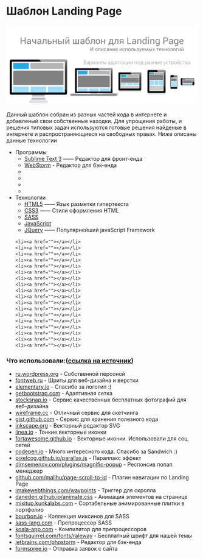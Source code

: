 # Шаблон Landing Page

![Шаблон Landing Page](https://raw.githubusercontent.com/DmitriyRF/Start-land-page/master/adaptive.jpg)

<p>Данный шаблон собран из разных частей кода в интернете и добавленый свои собственные находки.
Для упрощения работы, и решения типовых задач используются готовые решения найденые в интернете и распространяющиеся на свободных правах. Ниже описаны данные технологии</p>


<ul>
	<li><a href=""></a>Программы
		<ul>
			<li><a href="http://sublimetext.com">Sublime Text 3</a> —— Редактор для фронт-енда</li>
			<li><a href="http://jetbrains.com/phpstorm" target="_blank">WebStorm</a> - Редактор для бэк-енда</li>
			<li><a href=""></a></li>
			<li><a href=""></a></li>
			<li><a href=""></a></li>
			<li><a href=""></a></li>
		</ul>
	</li>
	<li><a href=""></a>Технологии
		<ul>
			<li><a href="http://www.w3schools.com/html/html_basic.asp" target="_blank" >HTML5</a> —— Язык разметки гипертекста</li>
			<li><a href="https://webref.ru/css/" target="_blank" >CSS3</a> —— Стили оформления HTML </li>
			<li><a href="http://sass-scss.ru/" target="_blank" >SASS</a></li>
			<li><a href="" target="_blank" >JavaScript</a></li>
			<li><a href="http://jquery.com/" target="_blank">JQuery</a> —— Популярнейший javaScript Framework</li>
		</ul>
	</li>
	
	<li><a href=""></a></li>
	<li><a href=""></a></li>
	<li><a href=""></a></li>
	<li><a href=""></a></li>
	<li><a href=""></a></li>
	<li><a href=""></a></li>
	<li><a href=""></a></li>
	<li><a href=""></a></li>
	<li><a href=""></a></li>
	<li><a href=""></a></li>
	<li><a href=""></a></li>
	<li><a href=""></a></li>
	<li><a href=""></a></li>
	<li><a href=""></a></li>
	<li><a href=""></a></li>
	<li><a href=""></a></li>
	<li><a href=""></a></li>
	<li><a href=""></a></li>
</ul>

<h3>Что использовали:(<a href="https://github.com/agragregra/wordpress-landing-page-lesson">ссылка на источник</a>)</h3>

<ul>
	<li><a href="http://ru.wordpress.org" target="_blank">ru.wordpress.org</a> - Собственной персоной</li>
	<li><a href="http://fontweb.ru" target="_blank">fontweb.ru</a> - Шриты для веб-дизайна и верстки</li>
	<li><a href="http://elementary.io" target="_blank">elementary.io</a> - Спасибо за логотип :)</li>
	<li><a href="http://getbootstrap.com" target="_blank">getbootstrap.com</a> - Адаптивная сетка</li>
	<li><a href="http://stocksnap.io" target="_blank">stocksnap.io</a> - Сервис качественных бесплатных фотографий для веб-дизайна</li>
	<li><a href="http://wireframe.cc/fEKu0b" target="_blank">wireframe.cc</a> - Отличный сервис для скетчинга</li>
	<li><a href="http://gist.github.com/agragregra" target="_blank">gist.github.com</a> - Сервис для хранения полезного кода</li>
	<li><a href="http://inkscape.org" target="_blank">inkscape.org</a> - Векторный редактор SVG</li>
	<li><a href="http://linea.io" target="_blank">linea.io</a> - Тонкие векторные иконки</li>
	<li><a href="http://fortawesome.github.io/Font-Awesome" target="_blank">fortawesome.github.io</a> - Векторные иконки. Использовали для соц. сетей</li>
	<li><a href="http://codepen.io/anon/pen/azYBoX" target="_blank">codepen.io</a> - Много интересного кода. Спасибо за Sandwich :)</li>
	<li><a href="http://pixelcog.github.io/parallax.js" target="_blank">pixelcog.github.io/parallax.js</a> - Параллакс эффект</li>
	<li><a href="http://dimsemenov.com/plugins/magnific-popup" target="_blank">dimsemenov.com/plugins/magnific-popup</a> - Респонсив попап менеджер</li>
	<li><a href="http://github.com/malihu/page-scroll-to-id" target="_blank">github.com/malihu/page-scroll-to-id</a> - Плагин навигации по Landing Page</li>
	<li><a href="http://imakewebthings.com/waypoints" target="_blank">imakewebthings.com/waypoints</a> - Триггер для скролла</li>
	<li><a href="http://daneden.github.io/animate.css" target="_blank">daneden.github.io/animate.css</a> - Анимация элементов на странице</li>
	<li><a href="http://mixitup.kunkalabs.com" target="_blank">mixitup.kunkalabs.com</a> - Сортабельные анимированные плитки в портфолио</li>
	<li><a href="http://bourbon.io" target="_blank">bourbon.io</a> - Коллекция миксинов для SASS</li>
	<li><a href="http://sass-lang.com" target="_blank">sass-lang.com</a> - Препроцессор SASS</li>
	<li><a href="http://koala-app.com" target="_blank">koala-app.com</a> - Компилятор для препроцессоров</li>
	<li><a href="http://fontsquirrel.com/fonts/raleway" target="_blank">fontsquirrel.com/fonts/raleway</a> - Бесплатный шрифт для нашей темы</li>
	<li><a href="http://jetbrains.com/phpstorm" target="_blank">jetbrains.com/phpstorm</a> - Редактор для бэк-енда</li>
	<li><a href="http://formspree.io" target="_blank">formspree.io</a> - Отправка заявок с сайта</li>
</ul>